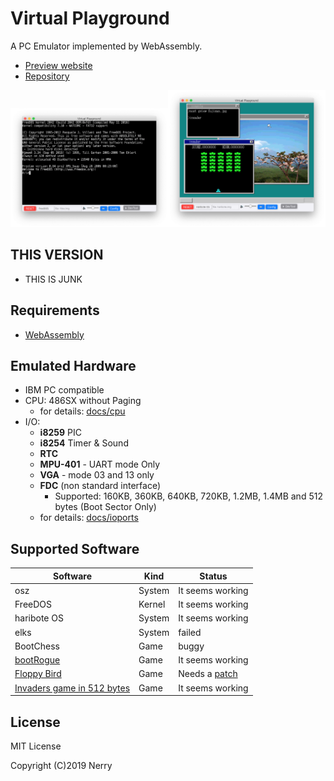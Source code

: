 # Virtual Playground

A PC Emulator implemented by WebAssembly.

- [Preview website](https://nerry.jp/vpc/)
- [Repository](https://github.com/neri/vpc)

<img src="images/ss1.png" width="50%"><img src="images/ss2.png" width="50%">

## THIS VERSION

- THIS IS JUNK

## Requirements

- [WebAssembly](https://caniuse.com/#feat=wasm)

## Emulated Hardware

- IBM PC compatible
- CPU: 486SX without Paging
  - for details: [docs/cpu](docs/cpu.md)
- I/O:
  - **i8259** PIC
  - **i8254** Timer & Sound
  <!-- - **UART** - DISABLED -->
  - **RTC**
  - **MPU-401** - UART mode Only
  - **VGA** - mode 03 and 13 only
  - **FDC** (non standard interface)
    - Supported: 160KB, 360KB, 640KB, 720KB, 1.2MB, 1.4MB and 512 bytes (Boot Sector Only)
  - for details: [docs/ioports](docs/ioports.md)

## Supported Software

|Software|Kind|Status|
|-|-|-|
|osz|System|It seems working|
|FreeDOS|Kernel|It seems working|
|haribote OS|System|It seems working|
|elks|System|failed|
|BootChess|Game|buggy|
|[bootRogue](https://github.com/nanochess/bootRogue)|Game|It seems working|
|[Floppy Bird](https://github.com/icebreaker/floppybird)|Game|Needs a [patch](https://github.com/neri/floppybird/commit/6db932489afd6bbb5bddcdf0185d9f9051914459)|
|[Invaders game in 512 bytes](https://github.com/nanochess/Invaders)|Game|It seems working|

## License

MIT License

Copyright (C)2019 Nerry
